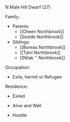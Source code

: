 N Male Hill Dwarf (27)

Family:
- Parents:
	- [[Olwen Northbrook]]
	- [[Isolde Northbrook]]
- Siblings:
	- [[Boreas Northbrook]]
	- [[Talvi Northbrook]]
	- [[Nilak '' Northbrook]]

Occupation:
- Exile, hermit or Refugee

Residence:
- Exiled

- Alive and Well
- Hostile